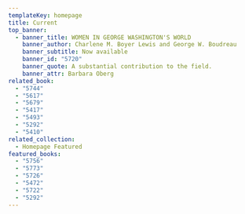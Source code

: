 ```yaml
---
templateKey: homepage
title: Current
top_banner:
  - banner_title: WOMEN IN GEORGE WASHINGTON'S WORLD
    banner_author: Charlene M. Boyer Lewis and George W. Boudreau
    banner_subtitle: Now available
    banner_id: "5720"
    banner_quote: A substantial contribution to the field.
    banner_attr: Barbara Oberg
related_book:
  - "5744"
  - "5617"
  - "5679"
  - "5417"
  - "5493"
  - "5292"
  - "5410"
related_collection:
  - Homepage Featured
featured_books:
  - "5756"
  - "5773"
  - "5726"
  - "5472"
  - "5722"
  - "5292"
---
```

